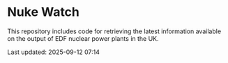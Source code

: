 # Nuke Watch

This repository includes code for retrieving the latest information available on the output of EDF nuclear power plants in the UK.

Last updated: 2025-09-12 07:14